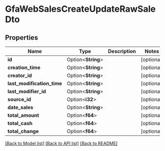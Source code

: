 # GfaWebSalesCreateUpdateRawSaleDto

## Properties

Name | Type | Description | Notes
------------ | ------------- | ------------- | -------------
**id** | Option<**String**> |  | [optional]
**creation_time** | Option<**String**> |  | [optional]
**creator_id** | Option<**String**> |  | [optional]
**last_modification_time** | Option<**String**> |  | [optional]
**last_modifier_id** | Option<**String**> |  | [optional]
**source_id** | Option<**i32**> |  | [optional]
**date_sales** | Option<**String**> |  | [optional]
**total_amount** | Option<**f64**> |  | [optional]
**total_cash** | Option<**f64**> |  | [optional]
**total_change** | Option<**f64**> |  | [optional]

[[Back to Model list]](../README.md#documentation-for-models) [[Back to API list]](../README.md#documentation-for-api-endpoints) [[Back to README]](../README.md)


